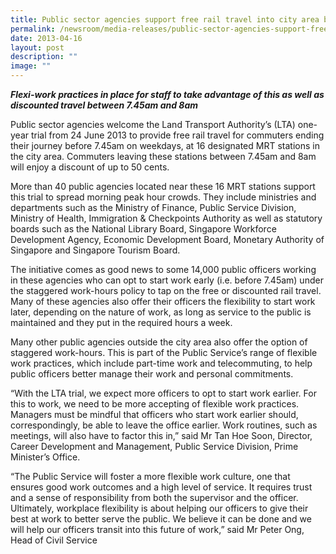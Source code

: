 ```yaml
---
title: Public sector agencies support free rail travel into city area before 0745h
permalink: /newsroom/media-releases/public-sector-agencies-support-free-rail-travel-into-city-area-before-0745h/
date: 2013-04-16
layout: post
description: ""
image: ""
---
```

***Flexi-work practices in place for staff to take advantage of this as well as discounted travel between 7.45am and 8am***

Public sector agencies welcome the Land Transport Authority’s (LTA) one-year trial from 24 June 2013 to provide free rail travel for commuters ending their journey before 7.45am on weekdays, at 16 designated MRT stations in the city area. Commuters leaving these stations between 7.45am and 8am will enjoy a discount of up to 50 cents.

More than 40 public agencies located near these 16 MRT stations support this trial to spread morning peak hour crowds. They include ministries and departments such as the Ministry of Finance, Public Service Division, Ministry of Health, Immigration & Checkpoints Authority as well as statutory boards such as the National Library Board, Singapore Workforce Development Agency, Economic Development Board, Monetary Authority of Singapore and Singapore Tourism Board.   

The initiative comes as good news to some 14,000 public officers working in these agencies who can opt to start work early (i.e. before 7.45am) under the staggered work-hours policy to tap on the free or discounted rail travel. Many of these agencies also offer their officers the flexibility to start work later, depending on the nature of work, as long as service to the public is maintained and they put in the required hours a week.

Many other public agencies outside the city area also offer the option of staggered work-hours. This is part of the Public Service’s range of flexible work practices, which include part-time work and telecommuting, to help public officers better manage their work and personal commitments.

“With the LTA trial, we expect more officers to opt to start work earlier. For this to work, we need to be more accepting of flexible work practices. Managers must be mindful that officers who start work earlier should, correspondingly, be able to leave the office earlier. Work routines, such as meetings, will also have to factor this in,” said Mr Tan Hoe Soon, Director, Career Development and Management, Public Service Division, Prime Minister’s Office.

“The Public Service will foster a more flexible work culture, one that ensures good work outcomes and a high level of service. It requires trust and a sense of responsibility from both the supervisor and the officer. Ultimately, workplace flexibility is about helping our officers to give their best at work to better serve the public. We believe it can be done and we will help our officers transit into this future of work,” said Mr Peter Ong, Head of Civil Service

